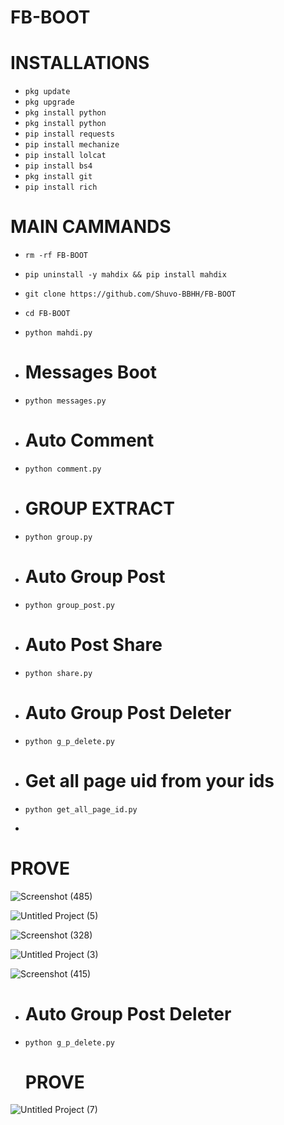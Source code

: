 # FB-BOOT
# INSTALLATIONS

- `pkg update`
- `pkg upgrade`
- `pkg install python`
- `pkg install python`
- `pip install requests`
- `pip install mechanize`
- `pip install lolcat`
- `pip install bs4`
- `pkg install git`
- `pip install rich`
# MAIN CAMMANDS

- `rm -rf FB-BOOT`
- `pip uninstall -y mahdix && pip install mahdix`
- `git clone https://github.com/Shuvo-BBHH/FB-BOOT`
- `cd FB-BOOT`
- `python mahdi.py`
- # Messages Boot
- `python messages.py`
- # Auto Comment 
- `python comment.py`
- # GROUP EXTRACT
- `python group.py`
- # Auto Group Post
- `python group_post.py`

- # Auto Post Share 
- `python share.py`

- # Auto Group Post Deleter 
- `python g_p_delete.py`

- # Get all page uid from your ids
- `python get_all_page_id.py`

- 
# PROVE

![Screenshot (485)](https://github.com/Shuvo-BBHH/FB-BOOT/assets/98658558/d9d10743-b2dd-4dd7-857e-a3354296bdb2)

![Untitled Project (5)](https://github.com/Shuvo-BBHH/FB-BOOT/assets/98658558/3d0f1963-6d60-4c07-9aeb-50800bd53edd)

![Screenshot (328)](https://github.com/Shuvo-BBHH/FB-BOOT/assets/98658558/2c15245c-aeee-47da-a4c1-6a776422f6d8)

![Untitled Project (3)](https://github.com/Shuvo-BBHH/FB-BOOT/assets/98658558/dd6705ed-7b37-41ba-82aa-3f9bd5f31aa6)

![Screenshot (415)](https://github.com/Shuvo-BBHH/FB-BOOT/assets/98658558/5a22e0e2-cfdf-4782-a37c-31a17d9f3956)



- # Auto Group Post Deleter 
- `python g_p_delete.py`

  # PROVE
  
![Untitled Project (7)](https://github.com/Shuvo-BBHH/FB-BOOT/assets/98658558/f27b43ab-f087-4645-ab7b-c513aa49dbde)

